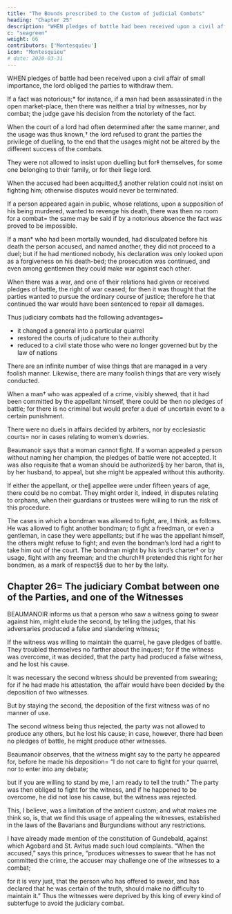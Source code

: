 ```yaml
---
title: "The Bounds prescribed to the Custom of judicial Combats"
heading: "Chapter 25"
description: "WHEN pledges of battle had been received upon a civil affair of small importance, the lord obliged the parties to withdraw them"
c: "seagreen"
weight: 66
contributors: ['Montesquieu']
icon: "Montesquieu"
# date: 2020-03-31
---
```




WHEN pledges of battle had been received upon a civil affair of small importance, the lord obliged the parties to withdraw them.

If a fact was notorious;* for instance, if a man had been assassinated in the open market-place, then there was neither a trial by witnesses, nor by combat; the judge gave his decision from the notoriety of the fact.

When the court of a lord had often determined after the same manner, and the usage was thus known,† the lord refused to grant the parties the privilege of duelling, to the end that the usages might not be altered by the different success of the combats.

They were not allowed to insist upon duelling but for‡ themselves, for some one belonging to their family, or for their liege lord.

When the accused had been acquitted,§ another relation could not insist on fighting him; otherwise disputes would never be terminated.

If a person appeared again in public, whose relations, upon a supposition of his being murdered, wanted to revenge his death, there was then no room for a combat=  the same may be said if by a notorious absence the fact was proved to be impossible.

If a man* who had been mortally wounded, had disculpated before his death the person accused, and named another, they did not proceed to a duel; but if he had mentioned nobody, his declaration was only looked upon as a forgiveness on his death-bed; the prosecution was continued, and even among gentlemen they could make war against each other.

When there was a war, and one of their relations had given or received pledges of battle, the right of war ceased; for then it was thought that the parties wanted to pursue the ordinary course of justice; therefore he that continued the war would have been sentenced to repair all damages.

Thus judiciary combats had the following advantages= 
- it changed a general into a particular quarrel
- restored the courts of judicature to their authority
- reduced to a civil state those who were no longer governed but by the law of nations

There are an infinite number of wise things that are managed in a very foolish manner. Likewise, there are many foolish things that are very wisely conducted.

When a man† who was appealed of a crime, visibly shewed, that it had been committed by the appellant himself, there could be then no pledges of battle; for there is no criminal but would prefer a duel of uncertain event to a certain punishment.

There were no duels in affairs decided by arbiters, nor by ecclesiastic courts=  nor in cases relating to women’s dowries.

Beaumanoir says that a woman cannot fight. If a woman appealed a person without naming her champion, the pledges of battle were not accepted. It was also requisite that a woman should be authorized§ by her baron, that is, by her husband, to appeal, but she might be appealed without this authority.

If either the appellant, or the∥ appellee were under fifteen years of age, there could be no combat. They might order it, indeed, in disputes relating to orphans, when their guardians or trustees were willing to run the risk of this procedure.

The cases in which a bondman was allowed to fight, are, I think, as follows. He was allowed to fight another bondman; to fight a freedman, or even a gentleman, in case they were appellants; but if he was the appellant himself, the others might refuse to fight; and even the bondman’s lord had a right to take him out of the court. The bondman might by his lord’s charter† or by usage, fight with any freeman; and the church‡‡ pretended this right for her bondmen, as a mark of respect§§ due to her by the laity.



## Chapter 26=  The judiciary Combat between one of the Parties, and one of the Witnesses

BEAUMANOIR informs us that a person who saw a witness going to swear against him, might elude the second, by telling the judges, that his adversaries produced a false and slandering witness;

If the witness was willing to maintain the quarrel, he gave pledges of battle.
They troubled themselves no farther about the inquest; for if the witness was overcome, it was decided, that the party had produced a false witness, and he lost his cause.

It was necessary the second witness should be prevented from swearing; for if he had made his attestation, the affair would have been decided by the deposition of two witnesses.

But by staying the second, the deposition of the first witness was of no manner of use.

The second witness being thus rejected, the party was not allowed to produce any others, but he lost his cause; in case, however, there had been no pledges of battle, he might produce other witnesses.

Beaumanoir observes, that the witness might say to the party he appeared for, before he made his deposition=  “I do not care to fight for your quarrel, nor to enter into any debate;

but if you are willing to stand by me, I am ready to tell the truth.”
The party was then obliged to fight for the witness, and if he happened to be overcome, he did not lose his cause, but the witness was rejected.

This, I believe, was a limitation of the antient custom; and what makes me think so, is, that we find this usage of appealing the witnesses, established in the laws of the Bavarians and Burgundians without any restrictions.

I have already made mention of the constitution of Gundebald, against which Agobard and St. Avitus made such loud complaints. “When the accused,” says this prince, “produces witnesses to swear that he has not committed the crime, the accuser may challenge one of the witnesses to a combat;

for it is very just, that the person who has offered to swear, and has declared that he was certain of the truth, should make no difficulty to maintain it.”
Thus the witnesses were deprived by this king of every kind of subterfuge to avoid the judiciary combat.

